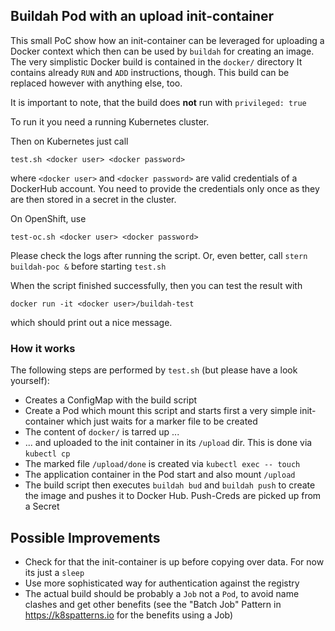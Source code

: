 ## Buildah Pod with an upload init-container

This small PoC show how an init-container can be leveraged for uploading a Docker context which then can be used by `buildah` for creating an image.
The very simplistic Docker build is contained in the `docker/` directory
It contains already `RUN` and `ADD` instructions, though.
This build can be replaced however with anything else, too.

It is important to note, that the build does **not** run with `privileged: true`

To run it you need a running Kubernetes cluster.

Then on Kubernetes just call

```
test.sh <docker user> <docker password>
```

where `<docker user>` and `<docker password>` are valid credentials of a DockerHub account.
You need to provide the credentials only once as they are then stored in a secret in the cluster.

On OpenShift, use

```
test-oc.sh <docker user> <docker password>
```

Please check the logs after running the script.
Or, even better, call `stern buildah-poc &` before starting `test.sh`

When the script finished successfully, then you can test the result with

```
docker run -it <docker user>/buildah-test
```

which should print out a nice message.

### How it works

The following steps are performed by `test.sh` (but please have a look yourself):

* Creates a ConfigMap with the build script
* Create a Pod which mount this script and starts first a very simple init-container which just waits for a marker file to be created
* The content of `docker/` is tarred up ...
* ... and uploaded to the init container in its `/upload` dir. This is done via `kubectl cp`
* The marked file `/upload/done` is created via `kubectl exec -- touch`
* The application container in the Pod start and also mount `/upload`
* The build script then executes `buildah bud` and `buildah push` to create the image and pushes it to Docker Hub. Push-Creds are picked up from a Secret

## Possible Improvements

* Check for that the init-container is up before copying over data. For now its just a `sleep`
* Use more sophisticated way for authentication against the registry
* The actual build should be probably a `Job` not a `Pod`, to avoid name clashes and get other benefits (see the "Batch Job" Pattern in https://k8spatterns.io for the benefits using a Job)
